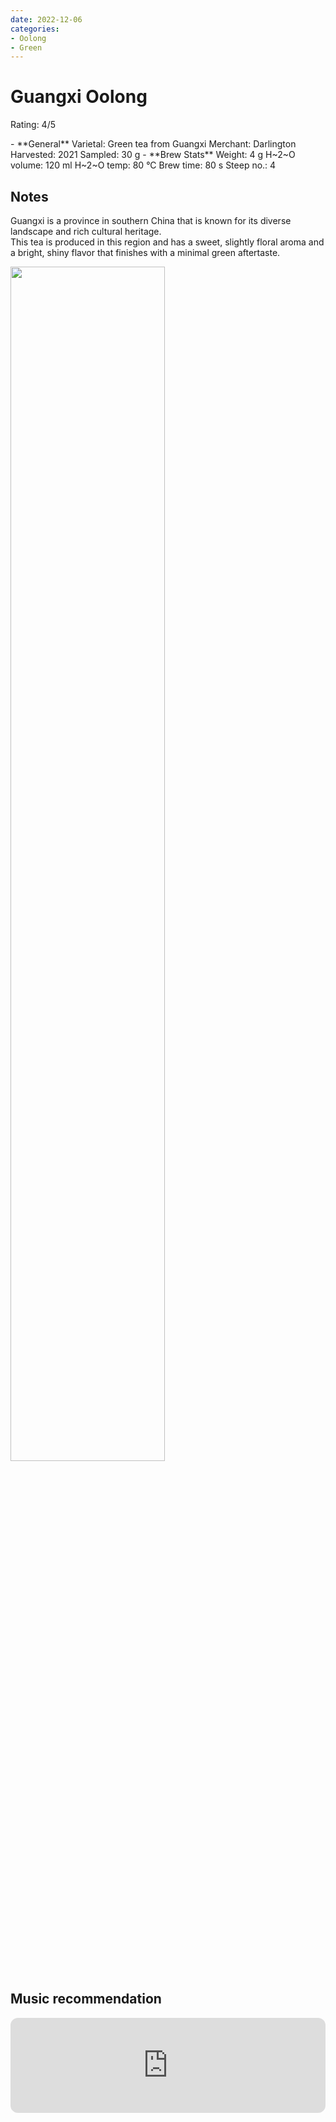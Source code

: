 ```yaml
---
date: 2022-12-06
categories:
- Oolong
- Green
---
```

# Guangxi Oolong

Rating: 4/5

<div class="grid cards" markdown>
- **General**  
Varietal: Green tea from Guangxi      
Merchant:   Darlington    
Harvested: 2021  
Sampled: 30 g
- **Brew Stats**  
Weight: 4 g  
H~2~O volume: 120 ml  
H~2~O temp: 80 °C   
Brew time: 80 s  
Steep no.: 4
</div>

## Notes

Guangxi is a province in southern China that is known for its diverse landscape and rich cultural heritage.  
This tea is produced in this region and has a sweet, slightly floral aroma and a bright, shiny flavor that finishes with a minimal green aftertaste.  

<img src="/img/2022-12-06_guangxi/wheel.svg" width="70%"></img>
<!-- more -->

## Music recommendation

<iframe style="border-radius:12px" src="https://open.spotify.com/embed/track/078uGKAOtbSBRXib6146Tx?utm_source=generator&theme=0" width="100%" height="152" frameBorder="0" allowfullscreen="" allow="autoplay; clipboard-write; encrypted-media; fullscreen; picture-in-picture" loading="lazy"></iframe>

